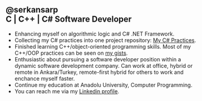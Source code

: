 @serkansarp<br>
C | C++ | C# Software Developer
---
- Enhancing myself on algorithmic logic and C# .NET Framework.
- Collecting my C# practices into one project repository: [My C# Practices].
- Finished learning C++/object-oriented programming skills. Most of my C++/OOP practices can be seen on [my gists]</a>.
- Enthusiastic about pursuing a software developer position within a dynamic software development company. Can work at office, hybrid or remote in Ankara/Turkey, remote-first hybrid for others to work and enchance myself faster.
- Continue my education at Anadolu University, Computer Programming.
- You can reach me via my [Linkedin profile].

[My C# Practices]: <https://github.com/serkansarp/C-Sharp-Pratiklerim>
[my gists]: <https://gist.github.com/serkansarp>
[Linkedin profile]: <https://www.linkedin.com/in/serkansarp>

<!---
serkansarp/serkansarp is a ✨ special ✨ repository because its `README.md` (this file) appears on your GitHub profile.
You can click the Preview link to take a look at your changes.
--->
